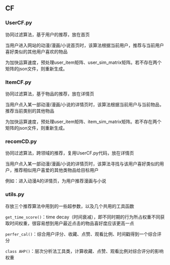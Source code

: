 ## CF

### UserCF.py

协同过滤算法，基于用户的推荐，放在首页

当用户进入网站的动漫/漫画/小说首页时，该算法根据当前用户，推荐与当前用户喜好类似的其他用户喜欢的物品

为加快运算速度，预处理user_item矩阵、user_sim_matrix矩阵。若不存在两个矩阵的json文件，则重新生成。

### ItemCF.py

协同过滤算法，基于物品的推荐，放在详情页

当用户点入某一部动漫/漫画/小说的详情页时，该算法根据当前用户与当前物品，推荐当前类别的其他物品

为加快运算速度，预处理user_item矩阵、item_sim_matrix矩阵。若不存在两个矩阵的json文件，则重新生成。

### recomCD.py

协同过滤算法，跨领域的推荐，复用UserCF.py代码，放在详情页

当用户点入某一部动漫/漫画/小说的详情页时，该算法寻找与该用户喜好类似的用户，推荐相似用户喜爱的其他类物品给目标用户

例如：进入动漫A的详情页，为用户推荐漫画与小说

### utils.py

存放三个推荐算法中用到的一些超参数，以及几个共用的工具函数

`get_time_score()`：time decay（时间衰减），即不同时期的行为所占权重不同获取时间权重，很容易想到用户最近点击的物品喜好度应该更高一点

`perfer_cal()`：综合用户评分、收藏、点赞、观看比例、时间戳得到一个综合评分

`class AHP()`：层次分析法工具类，计算收藏、点赞、观看比例对综合评分的影响权重
